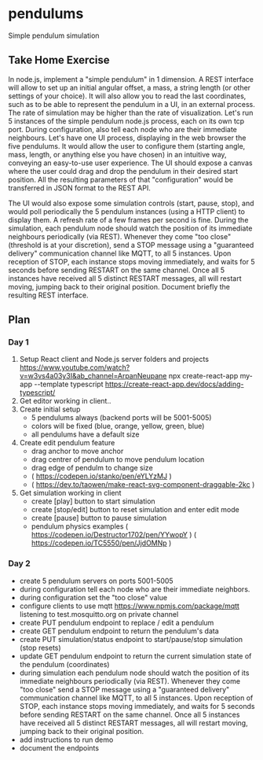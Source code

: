 # pendulums
Simple pendulum simulation

## Take Home Exercise
In node.js, implement a "simple pendulum" in 1 dimension. A REST interface will allow to set up an initial
angular offset, a mass, a string length (or other settings of your choice). It will also allow you to read the
last coordinates, such as to be able to represent the pendulum in a UI, in an external process. The rate of
simulation may be higher than the rate of visualization. Let's run 5 instances of the simple pendulum
node.js process, each on its own tcp port. During configuration, also tell each node who are their
immediate neighbours.
Let's have one UI process, displaying in the web browser the five pendulums. It would allow the user to
configure them (starting angle, mass, length, or anything else you have chosen) in an intuitive way,
conveying an easy-to-use user experience. The UI should expose a canvas where the user could drag and
drop the pendulum in their desired start position. All the resulting parameters of that "configuration"
would be transferred in JSON format to the REST API.

The UI would also expose some simulation controls (start, pause, stop), and would poll periodically the 5
pendulum instances (using a HTTP client) to display them. A refresh rate of a few frames per second is
fine. During the simulation, each pendulum node should watch the position of its immediate neighbours
periodically (via REST). Whenever they come "too close" (threshold is at your discretion), send a STOP
message using a "guaranteed delivery" communication channel like MQTT, to all 5 instances. Upon
reception of STOP, each instance stops moving immediately, and waits for 5 seconds before sending
RESTART on the same channel. Once all 5 instances have received all 5 distinct RESTART messages, all will
restart moving, jumping back to their original position.
Document briefly the resulting REST interface.

## Plan

### Day 1
1. Setup React client and Node.js server folders and projects
 https://www.youtube.com/watch?v=w3vs4a03y3I&ab_channel=ArpanNeupane
 npx create-react-app my-app --template typescript
 https://create-react-app.dev/docs/adding-typescript/  
2. Get editor working in client..
3. Create initial setup
   - 5 pendulums always (backend ports will be 5001-5005)
   - colors will be fixed (blue, orange, yellow, green, blue)
   - all pendulums have a default size
4. Create edit pendulum feature
   - drag anchor to move anchor
   - drag centrer of pendulum to move pendulum location
   - drag edge of pendulm to change size
   - ( https://codepen.io/stanko/pen/eYLYzMJ )
   - ( https://dev.to/taowen/make-react-svg-component-draggable-2kc )
6. Get simulation working in client
   - create [play] button to start simulation
   - create [stop/edit] button to reset simulation and enter edit mode
   - create [pause] button to pause simulation
   - pendulum physics examples
    ( https://codepen.io/Destructor1702/pen/YYwopY )
    ( https://codepen.io/TC5550/pen/JjdOMNp )


### Day 2
- create 5 pendulum servers on ports 5001-5005
- during configuration tell each node who are their immediate neighbors.
- during configuration set the "too close" value
- configure clients to use mqtt https://www.npmjs.com/package/mqtt listening to test.mosquitto.org on private channel
- create PUT pendulum endpoint to replace / edit a pendulum
- create GET pendulum endpoint to return the pendulum's data
- create PUT simulation/status endpoint to start/pause/stop simulation (stop resets)
- update GET pendulum endpoint to return the current simulation state of the pendulum (coordinates) 
- during simulation each pendulum node should watch the position of its immediate neighbours
periodically (via REST). Whenever they come "too close" send a STOP
message using a "guaranteed delivery" communication channel like MQTT, to all 5 instances. Upon
reception of STOP, each instance stops moving immediately, and waits for 5 seconds before sending
RESTART on the same channel. Once all 5 instances have received all 5 distinct RESTART messages, all will
restart moving, jumping back to their original position. 
- add instructions to run demo
- document the endpoints
